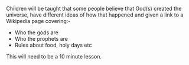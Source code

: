 Children will be taught that some people believe that God(s) created the universe, have different ideas of how that happened and given a link to a Wikipedia page covering:-

- Who the gods are
- Who the prophets are
- Rules about food, holy days etc

This will need to be a 10 minute lesson.
